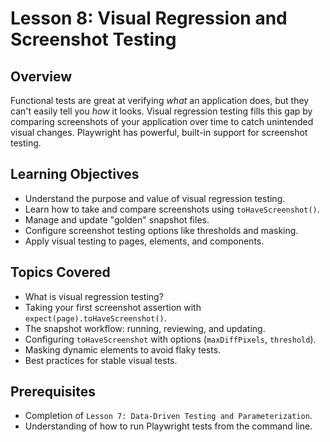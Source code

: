# Lesson 8: Visual Regression and Screenshot Testing

## Overview

Functional tests are great at verifying *what* an application does, but they can't easily tell you *how* it looks. Visual regression testing fills this gap by comparing screenshots of your application over time to catch unintended visual changes. Playwright has powerful, built-in support for screenshot testing.

## Learning Objectives

- Understand the purpose and value of visual regression testing.
- Learn how to take and compare screenshots using `toHaveScreenshot()`.
- Manage and update "golden" snapshot files.
- Configure screenshot testing options like thresholds and masking.
- Apply visual testing to pages, elements, and components.

## Topics Covered

- What is visual regression testing?
- Taking your first screenshot assertion with `expect(page).toHaveScreenshot()`.
- The snapshot workflow: running, reviewing, and updating.
- Configuring `toHaveScreenshot` with options (`maxDiffPixels`, `threshold`).
- Masking dynamic elements to avoid flaky tests.
- Best practices for stable visual tests.

## Prerequisites

- Completion of `Lesson 7: Data-Driven Testing and Parameterization`.
- Understanding of how to run Playwright tests from the command line.